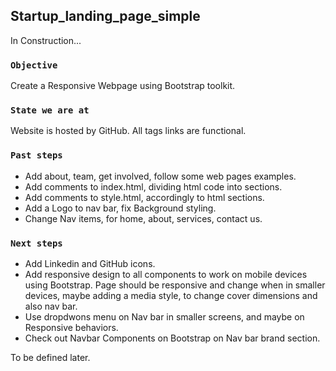 ## Startup_landing_page_simple

In Construction...

### `Objective`

Create a Responsive Webpage using Bootstrap toolkit.

### `State we are at`

Website is hosted by GitHub. 
All <a> tags links are functional.

### `Past steps`

- Add about, team, get involved, follow some web pages examples.
- Add comments to index.html, dividing html code into sections.
- Add comments to style.html, accordingly to html sections.
- Add a Logo to nav bar, fix Background styling.
- Change Nav items, for home, about, services, contact us.

### `Next steps`

- Add Linkedin and GitHub icons. 
- Add responsive design to all components to work on mobile devices using Bootstrap. Page should be responsive and change when in smaller devices, maybe adding a media style, to change cover dimensions and also nav bar.
- Use dropdwons menu on Nav bar in smaller screens, and maybe on Responsive behaviors.
- Check out Navbar Components on Bootstrap on Nav bar brand section.





To be defined later.
